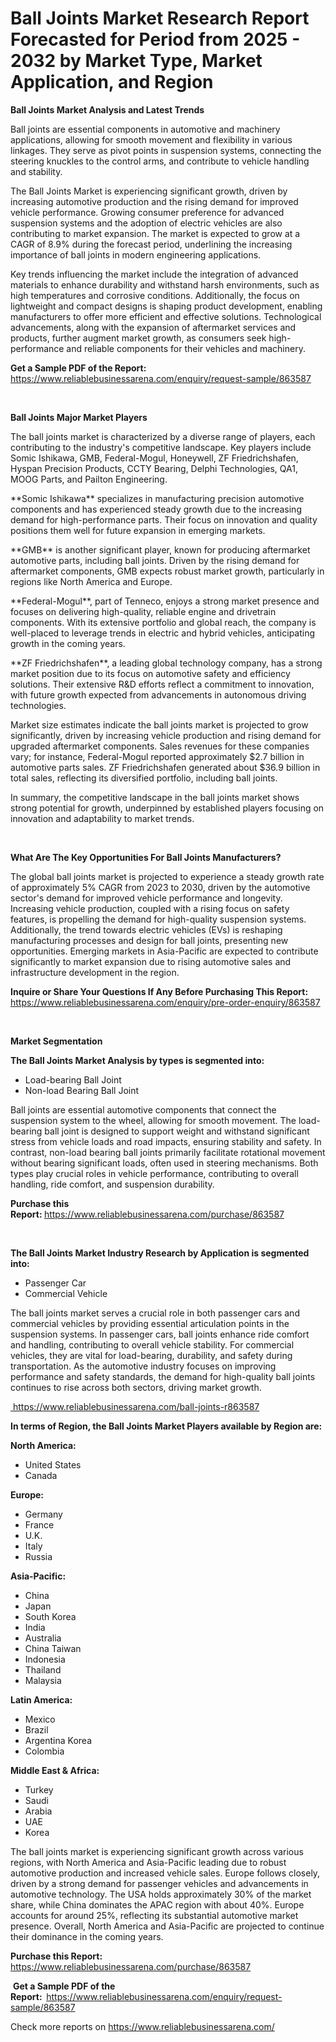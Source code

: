 <p><h1>Ball Joints Market Research Report Forecasted for Period from 2025 -  2032 by Market Type, Market Application, and Region</h1></p><p><strong>Ball Joints Market Analysis and Latest Trends</strong></p>
<p><p>Ball joints are essential components in automotive and machinery applications, allowing for smooth movement and flexibility in various linkages. They serve as pivot points in suspension systems, connecting the steering knuckles to the control arms, and contribute to vehicle handling and stability.</p><p>The Ball Joints Market is experiencing significant growth, driven by increasing automotive production and the rising demand for improved vehicle performance. Growing consumer preference for advanced suspension systems and the adoption of electric vehicles are also contributing to market expansion. The market is expected to grow at a CAGR of 8.9% during the forecast period, underlining the increasing importance of ball joints in modern engineering applications.</p><p>Key trends influencing the market include the integration of advanced materials to enhance durability and withstand harsh environments, such as high temperatures and corrosive conditions. Additionally, the focus on lightweight and compact designs is shaping product development, enabling manufacturers to offer more efficient and effective solutions. Technological advancements, along with the expansion of aftermarket services and products, further augment market growth, as consumers seek high-performance and reliable components for their vehicles and machinery.</p></p>
<p><strong>Get a Sample PDF of the Report:&nbsp;</strong> <a href="https://www.reliablebusinessarena.com/enquiry/request-sample/863587?utm_campaign=3015&utm_medium=2&utm_source=Github&utm_content=ia&utm_term=10042025&utm_id=ball-joints">https://www.reliablebusinessarena.com/enquiry/request-sample/863587</a></p>
<p>&nbsp;</p>
<p><strong>Ball Joints Major Market Players</strong></p>
<p><p>The ball joints market is characterized by a diverse range of players, each contributing to the industry's competitive landscape. Key players include Somic Ishikawa, GMB, Federal-Mogul, Honeywell, ZF Friedrichshafen, Hyspan Precision Products, CCTY Bearing, Delphi Technologies, QA1, MOOG Parts, and Pailton Engineering.</p><p>**Somic Ishikawa** specializes in manufacturing precision automotive components and has experienced steady growth due to the increasing demand for high-performance parts. Their focus on innovation and quality positions them well for future expansion in emerging markets.</p><p>**GMB** is another significant player, known for producing aftermarket automotive parts, including ball joints. Driven by the rising demand for aftermarket components, GMB expects robust market growth, particularly in regions like North America and Europe.</p><p>**Federal-Mogul**, part of Tenneco, enjoys a strong market presence and focuses on delivering high-quality, reliable engine and drivetrain components. With its extensive portfolio and global reach, the company is well-placed to leverage trends in electric and hybrid vehicles, anticipating growth in the coming years.</p><p>**ZF Friedrichshafen**, a leading global technology company, has a strong market position due to its focus on automotive safety and efficiency solutions. Their extensive R&D efforts reflect a commitment to innovation, with future growth expected from advancements in autonomous driving technologies.</p><p>Market size estimates indicate the ball joints market is projected to grow significantly, driven by increasing vehicle production and rising demand for upgraded aftermarket components. Sales revenues for these companies vary; for instance, Federal-Mogul reported approximately $2.7 billion in automotive parts sales. ZF Friedrichshafen generated about $36.9 billion in total sales, reflecting its diversified portfolio, including ball joints.</p><p>In summary, the competitive landscape in the ball joints market shows strong potential for growth, underpinned by established players focusing on innovation and adaptability to market trends.</p></p>
<p>&nbsp;</p>
<p><strong>What Are The Key Opportunities For Ball Joints Manufacturers?</strong></p>
<p><p>The global ball joints market is projected to experience a steady growth rate of approximately 5% CAGR from 2023 to 2030, driven by the automotive sector's demand for improved vehicle performance and longevity. Increasing vehicle production, coupled with a rising focus on safety features, is propelling the demand for high-quality suspension systems. Additionally, the trend towards electric vehicles (EVs) is reshaping manufacturing processes and design for ball joints, presenting new opportunities. Emerging markets in Asia-Pacific are expected to contribute significantly to market expansion due to rising automotive sales and infrastructure development in the region.</p></p>
<p><strong>Inquire or Share Your Questions If Any Before Purchasing This Report:</strong> <a href="https://www.reliablebusinessarena.com/enquiry/pre-order-enquiry/863587?utm_campaign=3015&utm_medium=2&utm_source=Github&utm_content=ia&utm_term=10042025&utm_id=ball-joints">https://www.reliablebusinessarena.com/enquiry/pre-order-enquiry/863587</a></p>
<p>&nbsp;</p>
<p><strong>Market Segmentation</strong></p>
<p><strong>The Ball Joints Market Analysis by types is segmented into:</strong></p>
<p><ul><li>Load-bearing Ball Joint</li><li>Non-load Bearing Ball Joint</li></ul></p>
<p><p>Ball joints are essential automotive components that connect the suspension system to the wheel, allowing for smooth movement. The load-bearing ball joint is designed to support weight and withstand significant stress from vehicle loads and road impacts, ensuring stability and safety. In contrast, non-load bearing ball joints primarily facilitate rotational movement without bearing significant loads, often used in steering mechanisms. Both types play crucial roles in vehicle performance, contributing to overall handling, ride comfort, and suspension durability.</p></p>
<p><strong>Purchase this Report:&nbsp;</strong><a href="https://www.reliablebusinessarena.com/purchase/863587?utm_campaign=3015&utm_medium=2&utm_source=Github&utm_content=ia&utm_term=10042025&utm_id=ball-joints">https://www.reliablebusinessarena.com/purchase/863587</a></p>
<p>&nbsp;</p>
<p><strong>The Ball Joints Market Industry Research by Application is segmented into:</strong></p>
<p><ul><li>Passenger Car</li><li>Commercial Vehicle</li></ul></p>
<p><p>The ball joints market serves a crucial role in both passenger cars and commercial vehicles by providing essential articulation points in the suspension systems. In passenger cars, ball joints enhance ride comfort and handling, contributing to overall vehicle stability. For commercial vehicles, they are vital for load-bearing, durability, and safety during transportation. As the automotive industry focuses on improving performance and safety standards, the demand for high-quality ball joints continues to rise across both sectors, driving market growth.</p></p>
<p><a href="https://www.reliablebusinessarena.com/ball-joints-r863587?utm_campaign=3015&utm_medium=2&utm_source=Github&utm_content=ia&utm_term=10042025&utm_id=ball-joints">&nbsp;https://www.reliablebusinessarena.com/ball-joints-r863587</a></p>
<p><strong>In terms of Region, the Ball Joints Market Players available by Region are:</strong></p>
<p>
    <p> <strong> North America: </strong>
        <ul>
            <li>United States</li>
            <li>Canada</li>
        </ul>
        </p> 
    <p> <strong> Europe: </strong>
        <ul>
            <li>Germany</li>
            <li>France</li>
            <li>U.K.</li>
            <li>Italy</li>
            <li>Russia</li>
        </ul>
        </p> 
    <p> <strong> Asia-Pacific: </strong>
        <ul>
            <li>China</li>
            <li>Japan</li>
            <li>South Korea</li>
            <li>India</li>
            <li>Australia</li>
            <li>China Taiwan</li>
            <li>Indonesia</li>
            <li>Thailand</li>
            <li>Malaysia</li>
        </ul>
        </p> 
    <p> <strong> Latin America: </strong>
        <ul>
            <li>Mexico</li>
            <li>Brazil</li>
            <li>Argentina Korea</li>
            <li>Colombia</li>
        </ul>
        </p> 
    <p> <strong> Middle East & Africa: </strong>
        <ul>
            <li>Turkey</li>
            <li>Saudi</li>
            <li>Arabia</li>
            <li>UAE</li>
            <li>Korea</li>
        </ul>
    </p>
    </p>
<p><p>The ball joints market is experiencing significant growth across various regions, with North America and Asia-Pacific leading due to robust automotive production and increased vehicle sales. Europe follows closely, driven by a strong demand for passenger vehicles and advancements in automotive technology. The USA holds approximately 30% of the market share, while China dominates the APAC region with about 40%. Europe accounts for around 25%, reflecting its substantial automotive market presence. Overall, North America and Asia-Pacific are projected to continue their dominance in the coming years.</p></p>
<p><strong>Purchase this Report: </strong><a href="https://www.reliablebusinessarena.com/purchase/863587?utm_campaign=3015&utm_medium=2&utm_source=Github&utm_content=ia&utm_term=10042025&utm_id=ball-joints">https://www.reliablebusinessarena.com/purchase/863587</a></p>
<p>&nbsp;<strong>Get a Sample PDF of the Report:&nbsp;&nbsp;</strong><a href="https://www.reliablebusinessarena.com/enquiry/request-sample/863587?utm_campaign=3015&utm_medium=2&utm_source=Github&utm_content=ia&utm_term=10042025&utm_id=ball-joints">https://www.reliablebusinessarena.com/enquiry/request-sample/863587</a></p>
<p><strong></strong></p>
<p>Check more reports on <a href="https://www.reliablebusinessarena.com/?utm_campaign=3015&utm_medium=2&utm_source=Github&utm_content=ia&utm_term=10042025&utm_id=ball-joints">https://www.reliablebusinessarena.com/</a></p>